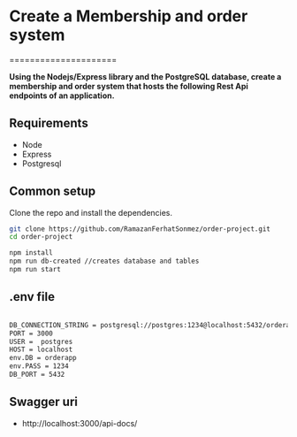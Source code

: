 # Create a Membership and order system
=====================

**Using the Nodejs/Express library and the PostgreSQL database, create a membership and order system that hosts the following Rest Api endpoints of an application.**

## Requirements

* Node
* Express
* Postgresql

## Common setup

Clone the repo and install the dependencies.

```bash
git clone https://github.com/RamazanFerhatSonmez/order-project.git
cd order-project
```

```bash
npm install
npm run db-created //creates database and tables
npm run start
```
## .env file

```bash

DB_CONNECTION_STRING = postgresql://postgres:1234@localhost:5432/orderapp
PORT = 3000
USER =  postgres
HOST = localhost
env.DB = orderapp
env.PASS = 1234
DB_PORT = 5432

```
## Swagger uri

* http://localhost:3000/api-docs/
